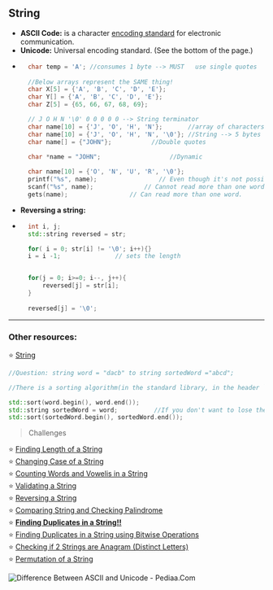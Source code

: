 ## String

* **ASCII Code:** is a character [encoding standard](https://upload.wikimedia.org/wikipedia/commons/thumb/1/1b/ASCII-Table-wide.svg/875px-ASCII-Table-wide.svg.png) for electronic communication.  
* **Unicode:** Universal encoding standard. (See the bottom of the page.)
* ```cpp
	char temp = 'A'; //consumes 1 byte --> MUST   use single quotes
	
	//Below arrays represent the SAME thing!
	char X[5] = {'A', 'B', 'C', 'D', 'E'}; 
	char Y[] = {'A', 'B', 'C', 'D', 'E'};
	char Z[5] = {65, 66, 67, 68, 69};

	// J O H N '\0' 0 0 0 0 0 --> String terminator 
	char name[10] = {'J', 'O', 'H', 'N'};       //array of characters
	char name[10] = {'J', 'O', 'H', 'N', '\0'}; //String --> 5 bytes
	char name[] = {"JOHN"};		      //Double quotes
	
	char *name = "JOHN";			       //Dynamic

	char name[10] = {'O', 'N', 'U', 'R', '\0'};
	printf("%s", name); 				// Even though it's not possible in arrays
	scanf("%s", name); 				// Cannot read more than one word
	gets(name);					// Can read more than one word.
	 ```
* **Reversing a string:**
* ```cpp
	int i, j;
    std::string reversed = str;

    for( i = 0; str[i] != '\0'; i++){}
    i = i -1;				// sets the length


    for(j = 0; i>=0; i--, j++){
        reversed[j] = str[i];
    }
    
    reversed[j] = '\0';
	 ```
---
### Other resources:
:star: [String](https://www.w3schools.com/cpp/cpp_strings.asp)<br>
 ```cpp
//Question: string word = "dacb" to string sortedWord ="abcd";

//There is a sorting algorithm(in the standard library, in the header `<algorithm>`. It sorts inplace, so if you do the following, your original word will become sorted.

std::sort(word.begin(), word.end());
std::string sortedWord = word;			//If you don't want to lose the original, make a copy first.
std::sort(sortedWord.begin(), sortedWord.end());

  ```


> Challenges

:star: [Finding Length of a String]()<br>
:star: [Changing Case of a String]()<br>
:star: [Counting Words and Vowelis in a String]()<br>
:star: [Validating a String]()<br>
:star: [Reversing a String]()<br>
:star: [Comparing String and Checking Palindrome]()<br>
:star: [**Finding Duplicates in a String!!**]()<br>
:star: [Finding Duplicates in a String using Bitwise Operations]()<br>
:star: [Checking if 2 Strings are Anagram (Distinct Letters)]()<br>
:star: [Permutation of a String]()<br>


![Difference Between ASCII and Unicode - Pediaa.Com](https://pediaa.com/wp-content/uploads/2018/07/Difference-Between-ASCII-and-Unicode-Comparison-Summary.jpg)

